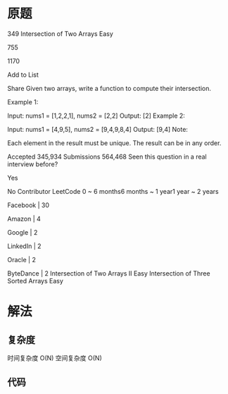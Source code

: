 # 原题

349 Intersection of Two Arrays
Easy

755

1170

Add to List

Share
Given two arrays, write a function to compute their intersection.

Example 1:

Input: nums1 = [1,2,2,1], nums2 = [2,2]
Output: [2]
Example 2:

Input: nums1 = [4,9,5], nums2 = [9,4,9,8,4]
Output: [9,4]
Note:

Each element in the result must be unique.
The result can be in any order.
 

Accepted
345,934
Submissions
564,468
Seen this question in a real interview before?

Yes

No
Contributor
LeetCode
0 ~ 6 months6 months ~ 1 year1 year ~ 2 years

Facebook
|
30

Amazon
|
4

Google
|
2

LinkedIn
|
2

Oracle
|
2

ByteDance
|
2
Intersection of Two Arrays II
Easy
Intersection of Three Sorted Arrays
Easy



# 解法

## 复杂度
时间复杂度 O(N)
空间复杂度 O(N)


## 代码
```Java

```


